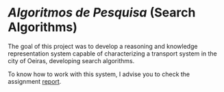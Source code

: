 # *Algoritmos de Pesquisa* (Search Algorithms)

The goal of this project was to develop a reasoning and knowledge representation system capable of characterizing a transport system in the city of Oeiras, developing search algorithms.

To know how to work with this system, I advise you to check the assignment [report](relatorio.pdf).
